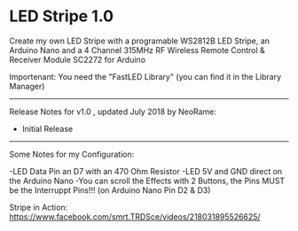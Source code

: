 # LED Stripe 1.0

Create my own LED Stripe with a programable WS2812B LED Stripe, an Arduino Nano 
and a 4 Channel 315MHz RF Wireless Remote Control & Receiver Module SC2272 for Arduino

Importenant: You need the "FastLED Library" (you can find it in the Library Manager)

-----------------------------------------------------------------------
Release Notes for v1.0 , updated July 2018 by NeoRame:
  * Initial Release
-----------------------------------------------------------------------

Some Notes for my Configuration:

-LED Data Pin an D7 with an 470 Ohm Resistor
-LED 5V and GND direct on the Arduino Nano
-You can scroll the Effects with 2 Buttons, the Pins MUST be the Interruppt Pins!!! (on Arduino Nano Pin D2 & D3)



Stripe in Action:
https://www.facebook.com/smrt.TRDSce/videos/218031895526625/
